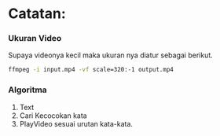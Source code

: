# Catatan:

### Ukuran Video

Supaya videonya kecil maka ukuran nya diatur sebagai berikut.

```bash
ffmpeg -i input.mp4 -vf scale=320:-1 output.mp4
```

### Algoritma

1. Text
2. Cari Kecocokan kata
3. PlayVideo sesuai urutan kata-kata.
